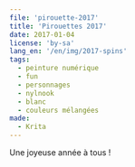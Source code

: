 ```yaml
---
file: 'pirouette-2017'
title: 'Pirouettes 2017'
date: 2017-01-04
license: 'by-sa'
lang_en: '/en/img/2017-spins'
tags:
  - peinture numérique
  - fun
  - personnages
  - nylnook
  - blanc
  - couleurs mélangées
made:
  - Krita
---
```


Une joyeuse année à tous !
